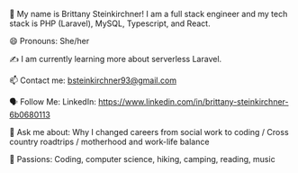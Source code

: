 🤝 My name is Brittany Steinkirchner! I am a full stack engineer and my tech stack is PHP (Laravel), MySQL, Typescript, and React. 

😄 Pronouns: She/her

✍️ I am currently learning more about serverless Laravel.

📫 Contact me: bsteinkirchner93@gmail.com

🗣 Follow Me: LinkedIn: https://www.linkedin.com/in/brittany-steinkirchner-6b0680113

💬 Ask me about: Why I changed careers from social work to coding / Cross country roadtrips / motherhood and work-life balance

💓 Passions: Coding, computer science, hiking, camping, reading, music
